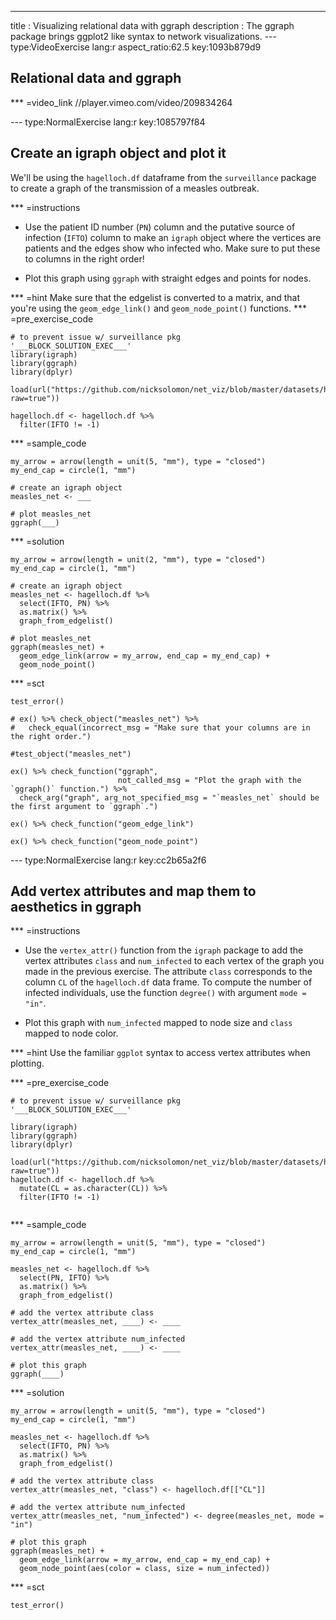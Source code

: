 ---
title       : Visualizing relational data with ggraph
description : The ggraph package brings ggplot2 like syntax to network visualizations.
--- type:VideoExercise lang:r aspect_ratio:62.5 key:1093b879d9
## Relational data and ggraph

*** =video_link
//player.vimeo.com/video/209834264

--- type:NormalExercise lang:r key:1085797f84
## Create an igraph object and plot it

We'll be using the `hagelloch.df` dataframe from the `surveillance` package to
create a graph of the transmission of a measles outbreak.

*** =instructions
- Use the patient ID number (`PN`) column and the putative source of infection
(`IFTO`) column to make an `igraph` object where the vertices are patients and
the edges show who infected who. Make sure to put these to columns in the right order!

- Plot this graph using `ggraph` with straight edges and points for nodes.

*** =hint
Make sure that the edgelist is converted to a matrix, and that you're using the `geom_edge_link()` and `geom_node_point()` functions.
*** =pre_exercise_code
```{r}
# to prevent issue w/ surveillance pkg
'___BLOCK_SOLUTION_EXEC___'
library(igraph)
library(ggraph)
library(dplyr)

load(url("https://github.com/nicksolomon/net_viz/blob/master/datasets/hagelloch.df.RData?raw=true"))

hagelloch.df <- hagelloch.df %>% 
  filter(IFTO != -1)
```

*** =sample_code
```{r}
my_arrow = arrow(length = unit(5, "mm"), type = "closed")
my_end_cap = circle(1, "mm")

# create an igraph object
measles_net <- ___

# plot measles_net
ggraph(___)
```

*** =solution
```{r}
my_arrow = arrow(length = unit(2, "mm"), type = "closed")
my_end_cap = circle(1, "mm")

# create an igraph object
measles_net <- hagelloch.df %>% 
  select(IFTO, PN) %>%
  as.matrix() %>% 
  graph_from_edgelist()

# plot measles_net
ggraph(measles_net) +
  geom_edge_link(arrow = my_arrow, end_cap = my_end_cap) +
  geom_node_point()
```

*** =sct
```{r}
test_error()

# ex() %>% check_object("measles_net") %>% 
#   check_equal(incorrect_msg = "Make sure that your columns are in the right order.")

#test_object("measles_net")
  
ex() %>% check_function("ggraph",
                        not_called_msg = "Plot the graph with the `ggraph()` function.") %>% 
  check_arg("graph", arg_not_specified_msg = "`measles_net` should be the first argument to `ggraph`.")

ex() %>% check_function("geom_edge_link")

ex() %>% check_function("geom_node_point")
```

--- type:NormalExercise lang:r key:cc2b65a2f6
## Add vertex attributes and map them to aesthetics in ggraph

*** =instructions
- Use the `vertex_attr()` function from the `igraph` package to add the
vertex attributes `class` and `num_infected` to each vertex of the graph you
made in the previous exercise. The attribute `class` corresponds to the column `CL` of the `hagelloch.df` data frame. To compute the number of infected individuals, use the function `degree()` with argument `mode = "in"`.

- Plot this graph with `num_infected` mapped to node size and `class` mapped to
node color.

*** =hint
Use the familiar `ggplot` syntax to access vertex attributes when plotting.

*** =pre_exercise_code
```{r}
# to prevent issue w/ surveillance pkg
'___BLOCK_SOLUTION_EXEC___'

library(igraph)
library(ggraph)
library(dplyr)

load(url("https://github.com/nicksolomon/net_viz/blob/master/datasets/hagelloch.df.RData?raw=true"))
hagelloch.df <- hagelloch.df %>% 
  mutate(CL = as.character(CL)) %>% 
  filter(IFTO != -1)
  
```

*** =sample_code
```{r}
my_arrow = arrow(length = unit(5, "mm"), type = "closed")
my_end_cap = circle(1, "mm")

measles_net <- hagelloch.df %>% 
  select(PN, IFTO) %>%
  as.matrix() %>% 
  graph_from_edgelist()

# add the vertex attribute class
vertex_attr(measles_net, ____) <- ____

# add the vertex attribute num_infected
vertex_attr(measles_net, ____) <- ____

# plot this graph
ggraph(____)
```

*** =solution
```{r}
my_arrow = arrow(length = unit(5, "mm"), type = "closed")
my_end_cap = circle(1, "mm")

measles_net <- hagelloch.df %>% 
  select(IFTO, PN) %>%
  as.matrix() %>% 
  graph_from_edgelist()

# add the vertex attribute class
vertex_attr(measles_net, "class") <- hagelloch.df[["CL"]]

# add the vertex attribute num_infected
vertex_attr(measles_net, "num_infected") <- degree(measles_net, mode = "in")

# plot this graph
ggraph(measles_net) +
  geom_edge_link(arrow = my_arrow, end_cap = my_end_cap) +
  geom_node_point(aes(color = class, size = num_infected))
```

*** =sct
```{r}
test_error()
```
